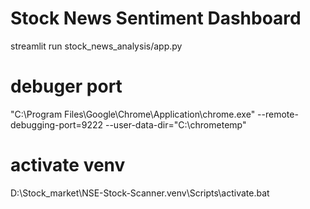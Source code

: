 # Stock News Sentiment Dashboard

streamlit run stock_news_analysis/app.py

# debuger port
"C:\Program Files\Google\Chrome\Application\chrome.exe" --remote-debugging-port=9222 --user-data-dir="C:\chrometemp"

# activate venv
D:\Stock_market\NSE-Stock-Scanner\.venv\Scripts\activate.bat 